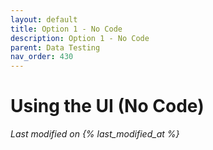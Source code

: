 ```yaml
---
layout: default
title: Option 1 - No Code
description: Option 1 - No Code
parent: Data Testing
nav_order: 430
---
```


# Using the UI (No Code)
*Last modified on {% last_modified_at %}*